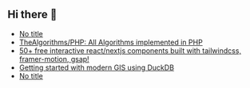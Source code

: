 ## Hi there 👋

<!--
**ahmadmunib/ahmadmunib** is a ✨ _special_ ✨ repository because its `README.md` (this file) appears on your GitHub profile.

Here are some ideas to get you started:

- 🔭 I’m currently working on ...
- 🌱 I’m currently learning ...
- 👯 I’m looking to collaborate on ...
- 🤔 I’m looking for help with ...
- 💬 Ask me about ...
- 📫 How to reach me: ...
- 😄 Pronouns: ...
- ⚡ Fun fact: ...
-->

<!-- daily.dev BOOKMARKS:START -->
- [No title](https://app.daily.dev/posts/nlZ3NS1os?utm_source=rss&utm_medium=bookmarks&utm_campaign=Pkz0XOXGkQ9Ucdi5Fo1gY)
- [TheAlgorithms/PHP: All Algorithms implemented in PHP](https://app.daily.dev/posts/TUWxEcAbi?utm_source=rss&utm_medium=bookmarks&utm_campaign=Pkz0XOXGkQ9Ucdi5Fo1gY)
- [50+ free interactive react/nextjs components built with tailwindcss, framer-motion, gsap!](https://app.daily.dev/posts/t4vzsDt8f?utm_source=rss&utm_medium=bookmarks&utm_campaign=Pkz0XOXGkQ9Ucdi5Fo1gY)
- [Getting started with modern GIS using DuckDB](https://app.daily.dev/posts/6alsPZLpW?utm_source=rss&utm_medium=bookmarks&utm_campaign=Pkz0XOXGkQ9Ucdi5Fo1gY)
- [No title](https://app.daily.dev/posts/HFxn8nziq?utm_source=rss&utm_medium=bookmarks&utm_campaign=Pkz0XOXGkQ9Ucdi5Fo1gY)
<!-- daily.dev BOOKMARKS:END -->
